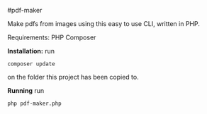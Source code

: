 #pdf-maker

Make pdfs from images using this easy to use CLI, written in PHP.

Requirements:
    PHP 
    Composer

**Installation:**
run

    composer update
on the folder this project has been copied to.

**Running**
run

    php pdf-maker.php